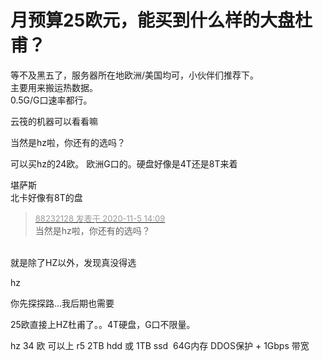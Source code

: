# 月预算25欧元，能买到什么样的大盘杜甫？


等不及黑五了，服务器所在地欧洲/美国均可，小伙伴们推荐下。<br />
主要用来搬运热数据。<br />
0.5G/G口速率都行。<img id="aimg_hMyu8" onclick="zoom(this, this.src, 0, 0, 0)" class="zoom" src="https://cdn.jsdelivr.net/gh/hishis/forum-master/public/images/patch.gif" onmouseover="img_onmouseoverfunc(this)" onload="thumbImg(this)" border="0" alt="" />

云筏的机器可以看看嘛

当然是hz啦，你还有的选吗？

 可以买hz的24欧。 欧洲G口的。硬盘好像是4T还是8T来着

堪萨斯 <br />
北卡好像有8T的盘

<div class="quote"><blockquote><font size="2"><a href="https://www.hostloc.com/forum.php?mod=redirect&amp;goto=findpost&amp;pid=9406486&amp;ptid=762779" target="_blank"><font color="#999999">88232128 发表于 2020-11-5 14:09</font></a></font><br />
当然是hz啦，你还有的选吗？</blockquote></div><br />
就是除了HZ以外，发现真没得选<img id="aimg_cFMsk" onclick="zoom(this, this.src, 0, 0, 0)" class="zoom" src="https://cdn.jsdelivr.net/gh/hishis/forum-master/public/images/patch.gif" onmouseover="img_onmouseoverfunc(this)" onload="thumbImg(this)" border="0" alt="" />

hz

你先探探路...我后期也需要

25欧直接上HZ杜甫了。。4T硬盘，G口不限量。

hz 34 欧 可以上 r5 2TB hdd 或 1TB ssd&nbsp;&nbsp;64G内存 DDOS保护 + 1Gbps 带宽
